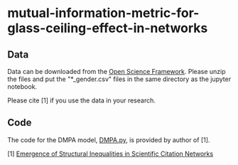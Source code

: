 # mutual-information-metric-for-glass-ceiling-effect-in-networks

## Data
Data can be downloaded from the [Open Science Framework](https://osf.io/djxtf/). Please unzip the files and put the "*_gender.csv" files in the same directory as the jupyter notebook.

Please cite [1] if you use the data in your research.

## Code 
The code for the DMPA model, [DMPA.py](https://github.com/ninoch/DMPA/blob/main/DMPA.py), is provided by author of [1]. 


[1] [Emergence of Structural Inequalities in Scientific Citation Networks](https://arxiv.org/abs/2103.10944)
